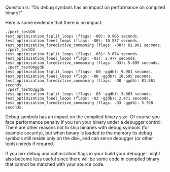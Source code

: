 Question is: "Do debug symbols has an impact on performance on compiled binary?"

Here is some evidence that there is no impact:

```
./perf_testO0
test_optimization_fsplit_loops (flags: -O0): 9.905 seconds.
test_optimization_fpeel_loops (flags: -O0): 10.537 seconds.
test_optimization_fpredictive_commoning (flags: -O0): 81.981 seconds.
./perf_testO3
test_optimization_fsplit_loops (flags: -O3): 3.674 seconds.
test_optimization_fpeel_loops (flags: -O3): 2.477 seconds.
test_optimization_fpredictive_commoning (flags: -O3): 5.699 seconds.
./perf_testO0ggdb
test_optimization_fsplit_loops (flags: -O0 -ggdb): 9.981 seconds.
test_optimization_fpeel_loops (flags: -O0 -ggdb): 10.595 seconds.
test_optimization_fpredictive_commoning (flags: -O0 -ggdb): 81.861 seconds.
./perf_testO3ggdb
test_optimization_fsplit_loops (flags: -O3 -ggdb): 3.663 seconds.
test_optimization_fpeel_loops (flags: -O3 -ggdb): 2.471 seconds.
test_optimization_fpredictive_commoning (flags: -O3 -ggdb): 5.700 seconds.
```

Debug symbols has an impact on the compiled binary size.
Of course you face performance penalty if you run your binary under a debugger control.
There are other reasons not to ship binaries with debug symbols (for example security),
but when binary is loaded to the memory its debug symbols still reside only on the disk,
and can serve debugger (or other tools) needs if requred.

If you mix debug and optimization flags in your build your debugger might also
become less useful since there will be some code in compiled binary that cannot
be matched with your source code.


